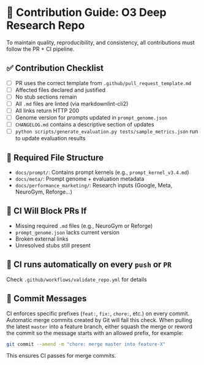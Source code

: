 # 🧭 Contribution Guide: O3 Deep Research Repo

To maintain quality, reproducibility, and consistency, all contributions must follow the PR + CI pipeline.

## ✅ Contribution Checklist

- [ ] PR uses the correct template from `.github/pull_request_template.md`
- [ ] Affected files declared and justified
- [ ] No stub sections remain
- [ ] All `.md` files are linted (via markdownlint-cli2)
- [ ] All links return HTTP 200
- [ ] Genome version for prompts updated in `prompt_genome.json`
- [ ] `CHANGELOG.md` contains a descriptive section of updates
- [ ] `python scripts/generate_evaluation.py tests/sample_metrics.json` run to update evaluation results

## 📂 Required File Structure

- `docs/prompt/`: Contains prompt kernels (e.g., `prompt_kernel_v3.4.md`)
- `docs/meta/`: Prompt genome + evaluation metadata
- `docs/performance_marketing/`: Research inputs (Google, Meta, NeuroGym, Reforge...)

## 🚨 CI Will Block PRs If
- Missing required `.md` files (e.g., NeuroGym or Reforge)
- `prompt_genome.json` lacks current version
- Broken external links
- Unresolved stubs still present

## 🧪 CI runs automatically on every `push` or `PR`

Check `.github/workflows/validate_repo.yml` for details

## 🔨 Commit Messages

CI enforces specific prefixes (`feat:`, `fix:`, `chore:`, etc.) on every commit.
Automatic merge commits created by Git will fail this check. When pulling the
latest `master` into a feature branch, either squash the merge or reword the
commit so the message starts with an allowed prefix, for example:

```bash
git commit --amend -m "chore: merge master into feature-X"
```

This ensures CI passes for merge commits.
